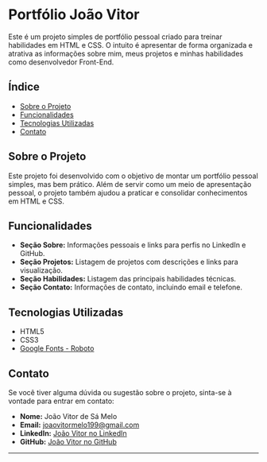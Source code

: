 # Portfólio João Vitor

Este é um projeto simples de portfólio pessoal criado para treinar habilidades em HTML e CSS. O intuito é apresentar de forma organizada e atrativa as informações sobre mim, meus projetos e minhas habilidades como desenvolvedor Front-End.

## Índice

- [Sobre o Projeto](#sobre-o-projeto)
- [Funcionalidades](#funcionalidades)
- [Tecnologias Utilizadas](#tecnologias-utilizadas)
- [Contato](#contato)

## Sobre o Projeto

Este projeto foi desenvolvido com o objetivo de montar um portfólio pessoal simples, mas bem prático. Além de servir como um meio de apresentação pessoal, o projeto também ajudou a praticar e consolidar conhecimentos em HTML e CSS.

## Funcionalidades

- **Seção Sobre:** Informações pessoais e links para perfis no LinkedIn e GitHub.
- **Seção Projetos:** Listagem de projetos com descrições e links para visualização.
- **Seção Habilidades:** Listagem das principais habilidades técnicas.
- **Seção Contato:** Informações de contato, incluindo email e telefone.

## Tecnologias Utilizadas

- HTML5
- CSS3
- [Google Fonts - Roboto](https://fonts.google.com/specimen/Roboto)

## Contato

Se você tiver alguma dúvida ou sugestão sobre o projeto, sinta-se à vontade para entrar em contato:

- **Nome:** João Vitor de Sá Melo
- **Email:** [joaovitormelo199@gmail.com](mailto:joaovitormelo199@gmail.com)
- **LinkedIn:** [João Vitor no LinkedIn](https://www.linkedin.com/in/joaovitormelo7/)
- **GitHub:** [João Vitor no GitHub](https://github.com/joaovitormelo7)

---

